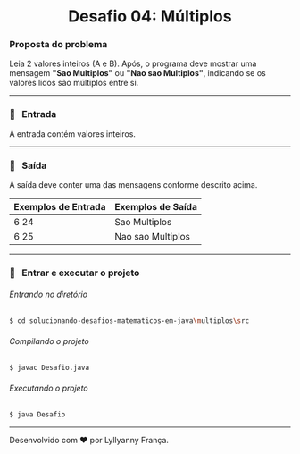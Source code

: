 <h1 align="center">Desafio 04: Múltiplos</h1>



### Proposta do problema

Leia 2 valores inteiros (A e B). Após, o programa deve mostrar uma mensagem **"Sao Multiplos"** ou **"Nao sao Multiplos"**, indicando se os valores lidos são múltiplos entre si.

---

### :door: &nbsp; Entrada

A entrada contém valores inteiros.

---

### :page_facing_up: &nbsp; Saída

A saída deve conter uma das mensagens conforme descrito acima.

| Exemplos de Entrada | Exemplos de Saída |
| ------------------- | ----------------- |
| 6 24                | Sao Multiplos     |
| 6 25                | Nao sao Multiplos |



---

### :runner: &nbsp; Entrar e executar o projeto

###### Entrando no diretório

````bash
$ cd solucionando-desafios-matematicos-em-java\multiplos\src
````
###### Compilando o projeto
````bash
$ javac Desafio.java
````
###### Executando o projeto
````bash
$ java Desafio
````

---
Desenvolvido com :heart: por Lyllyanny França.